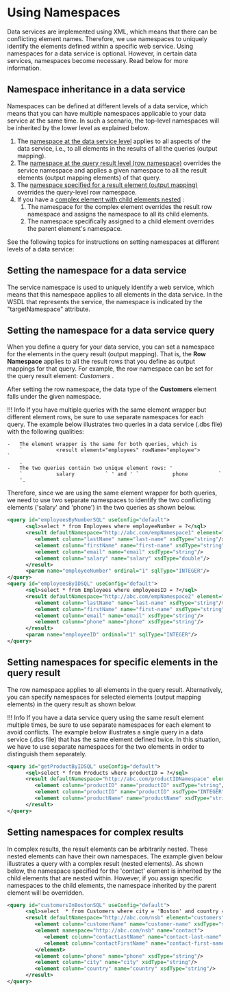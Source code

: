 # Using Namespaces

Data services are implemented using XML, which means that there can be
conflicting element names. Therefore, we use namespaces to uniquely
identify the elements defined within a specific web service. Using
namespaces for a data service is optional. However, in certain data
services, namespaces become necessary. Read below for more information.

## Namespace inheritance in a data service

Namespaces can be defined at different levels of a data service, which
means that you can have multiple namespaces applicable to your data
service at the same time. In such a scenario, the top-level namespaces
will be inherited by the lower level as explained below.

1.  The [namespace at the data service level](#setting-the-namespace-for-a-data-service) applies
    to all aspects of the data service, i.e., to all elements in the
    results of all the queries (output mapping).
2.  The [namespace at the query result level (row namespace)](#setting-the-namespace-for-a-data-service-query)
    overrides the service namespace and applies a given namespace to all
    the result elements (output mapping elements) of that query.
3.  The [namespace specified for a result element (output mapping)](#setting-namespaces-for-specific-elements-in-the-query-result)
    overrides the query-level row namespace.
4.  If you have a [complex element with child elements nested](#setting-namespaces-for-complex-results) :
    1.  The namespace for the complex element overrides the result row
        namespace and assigns the namespace to all its child elements.
    2.  The namespace specifically assigned to a child element overrides
        the parent element's namespace.

See the following topics for instructions on setting namespaces at
different levels of a data service:

## Setting the namespace for a data service

The service namespace is used to uniquely identify a web service, which
means that this namespace applies to all elements in the data service.
In the WSDL that represents the service, the namespace is indicated by
the "targetNamespace" attribute.

## Setting the namespace for a data service query

When you define a query for your data service, you can set a namespace
for the elements in the query result (output mapping). That is, the
**Row Namespace** applies to all the result rows that you define as
output mappings for that query. For example, the row
namespace can be set for the query result element: *Customers* .

After setting the row namespace, the data type of the **Customers**
element falls under the given namespace.

!!! Info
    If you have multiple queries with the same element wrapper but different
    element rows, be sure to use separate namespaces for each query. The
    example below illustrates two queries in a data service (.dbs file) with
    the following qualities:
    
    -   The element wrapper is the same for both queries, which is
        `           <result element="employees" rowName="employee">          `
        .
    -   The two queries contain two unique element rows: '
        `           salary          ` ' and ' `           phone          `
        '.

Therefore, since we are using the same element wrapper for both queries,
we need to use two separate namespaces to identify the two conflicting
elements ('salary' and 'phone') in the two queries as shown below.

```xml
<query id="employeesByNumberSQL" useConfig="default">
      <sql>select * from Employees where employeeNumber = ?</sql>
      <result defaultNamespace="http://abc.com/empNamespace1" element="employees" rowName="employee">
         <element column="lastName" name="last-name" xsdType="string"/>
         <element column="firstName" name="first-name" xsdType="string"/>
         <element column="email" name="email" xsdType="string"/>
         <element column="salary" name="salary" xsdType="double"/>
      </result>
      <param name="employeeNumber" ordinal="1" sqlType="INTEGER"/>
</query>
<query id="employeesByIDSQL" useConfig="default">
      <sql>select * from Employees where employeesID = ?</sql>
      <result defaultNamespace="http://abc.com/empNamespace2" element="employees" rowName="employee">
         <element column="lastName" name="last-name" xsdType="string"/>
         <element column="firstName" name="first-name" xsdType="string"/>
         <element column="email" name="email" xsdType="string"/>
         <element column="phone" name="phone" xsdType="string"/>
      </result>
      <param name="employeeID" ordinal="1" sqlType="INTEGER"/>
</query>
```

## Setting namespaces for specific elements in the query result

The row namespace applies to all elements in the query result.
Alternatively, you can specify namespaces for selected elements (output
mapping elements) in the query result as shown below.

!!! Info
    If you have a data service query using the same result element multiple times, be sure to use separate namespaces for each element to avoid conflicts. The example below illustrates a single query in a data service (.dbs file) that has the same element defined twice. In this situation, we have to use separate namespaces for the two elements in order to distinguish them separately.  

```xml
<query id="getProductByIDSQL" useConfig="default">
      <sql>select * from Products where productID = ?</sql>
      <result defaultNamespace="http://abc.com/productIDNamespace" element="products" rowName="product">
         <element column="productID" name="productID" xsdType="string"/>
         <element column="productID" name="productID" xsdType="INTEGER"/>
         <element column="productName" name="productName" xsdType="string"/>
      </result>
</query>
```  

## Setting namespaces for complex results

In complex results, the result elements can be arbitrarily nested. These
nested elements can have their own namespaces. The example given below
illustrates a query with a complex result (nested elements). As shown
below, the namespace specified for the 'contact' element is inherited by
the child elements that are nested within. However, if you assign
specific namespaces to the child elements, the namespace inherited by
the parent element will be overridden.

```xml
<query id="customersInBostonSQL" useConfig="default">
      <sql>select  * from Customers where city = 'Boston' and country = 'USA'</sql>
      <result defaultNamespace="http://abc.com/nsb" element="customers" rowName="customer">
         <element column="customerName" name="customer-name" xsdType="string"/>
         <element namespace="http://abc.com/nsb" name="contact">
            <element column="contactLastName" name="contact-last-name" xsdType="string"/>
            <element column="contactFirstName" name="contact-first-name" xsdType="string"/>
         </element>
         <element column="phone" name="phone" xsdType="string"/>
         <element column="city" name="city" xsdType="string"/>
         <element column="country" name="country" xsdType="string"/>
      </result>
</query>
```

